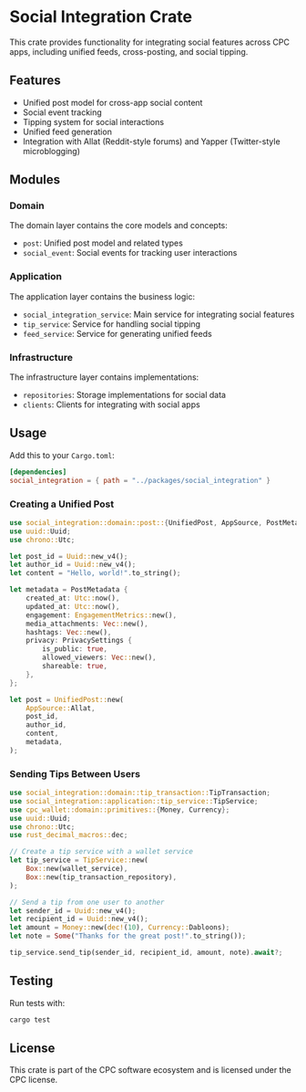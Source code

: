 # Social Integration Crate

This crate provides functionality for integrating social features across CPC apps, including unified feeds, cross-posting, and social tipping.

## Features

- Unified post model for cross-app social content
- Social event tracking
- Tipping system for social interactions
- Unified feed generation
- Integration with Allat (Reddit-style forums) and Yapper (Twitter-style microblogging)

## Modules

### Domain

The domain layer contains the core models and concepts:

- `post`: Unified post model and related types
- `social_event`: Social events for tracking user interactions

### Application

The application layer contains the business logic:

- `social_integration_service`: Main service for integrating social features
- `tip_service`: Service for handling social tipping
- `feed_service`: Service for generating unified feeds

### Infrastructure

The infrastructure layer contains implementations:

- `repositories`: Storage implementations for social data
- `clients`: Clients for integrating with social apps

## Usage

Add this to your `Cargo.toml`:

```toml
[dependencies]
social_integration = { path = "../packages/social_integration" }
```

### Creating a Unified Post

```rust
use social_integration::domain::post::{UnifiedPost, AppSource, PostMetadata, EngagementMetrics, PrivacySettings};
use uuid::Uuid;
use chrono::Utc;

let post_id = Uuid::new_v4();
let author_id = Uuid::new_v4();
let content = "Hello, world!".to_string();

let metadata = PostMetadata {
    created_at: Utc::now(),
    updated_at: Utc::now(),
    engagement: EngagementMetrics::new(),
    media_attachments: Vec::new(),
    hashtags: Vec::new(),
    privacy: PrivacySettings {
        is_public: true,
        allowed_viewers: Vec::new(),
        shareable: true,
    },
};

let post = UnifiedPost::new(
    AppSource::Allat,
    post_id,
    author_id,
    content,
    metadata,
);
```

### Sending Tips Between Users

```rust
use social_integration::domain::tip_transaction::TipTransaction;
use social_integration::application::tip_service::TipService;
use cpc_wallet::domain::primitives::{Money, Currency};
use uuid::Uuid;
use chrono::Utc;
use rust_decimal_macros::dec;

// Create a tip service with a wallet service
let tip_service = TipService::new(
    Box::new(wallet_service),
    Box::new(tip_transaction_repository),
);

// Send a tip from one user to another
let sender_id = Uuid::new_v4();
let recipient_id = Uuid::new_v4();
let amount = Money::new(dec!(10), Currency::Dabloons);
let note = Some("Thanks for the great post!".to_string());

tip_service.send_tip(sender_id, recipient_id, amount, note).await?;
```

## Testing

Run tests with:

```bash
cargo test
```

## License

This crate is part of the CPC software ecosystem and is licensed under the CPC license.